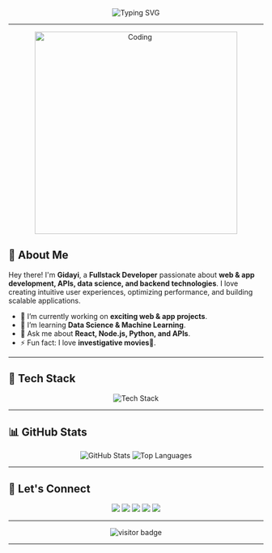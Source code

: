 <div align="center">
  <img src="https://readme-typing-svg.herokuapp.com?font=Fira+Code&size=30&pause=1000&color=F7F7F7&center=true&vCenter=true&width=500&height=50&lines=Hey+There!+I'm+Gidayi+%F0%9F%91%8B;Fullstack+Developer;Code%2C+Innovate%2C+Repeat!" alt="Typing SVG" />
</div>

---

<div>
  <p align="center">
  <img src="https://res.cloudinary.com/dry07iyvo/image/upload/v1735366890/coding_utrxxa.gif" width="400" height="auto" alt="Coding"/>
</p>
   <p>
        <h2>🌟 About Me</h2>
        <p>Hey there! I'm <strong>Gidayi</strong>, a <strong>Fullstack Developer</strong> passionate about <strong>web & app development, APIs, data science, and backend technologies</strong>. I love creating intuitive user experiences, optimizing performance, and building scalable applications.</p>
        <ul>
          <li>🔭 I’m currently working on <strong>exciting web & app projects</strong>.</li>
          <li>🌱 I’m learning <strong>Data Science & Machine Learning</strong>.</li>
          <li>💬 Ask me about <strong>React, Node.js, Python, and APIs</strong>.</li>
          <li>⚡ Fun fact: I love <strong>investigative movies🎥</strong>.</li>
        </ul>
    </p>
</div>

---

## 🚀 Tech Stack
<div align="center">
  <img src="https://skillicons.dev/icons?i=react,js,ts,html,css,tailwind,nodejs,express,python,ruby,rails,docker,git,github,mysql,postgres,nextjs,reactnative" alt="Tech Stack" />
</div>

---

## 📊 GitHub Stats
<div align="center">
  <img src="https://github-readme-stats.vercel.app/api?username=Gidayi-dev&show_icons=true&theme=dark&hide_border=true&cache_seconds=60" alt="GitHub Stats">
  <img src="https://github-readme-stats.vercel.app/api/top-langs/?username=Gidayi-dev&layout=compact&hide_progress=true&theme=dark&hide_border=true&cache_seconds=60" alt="Top Languages">
</div>

---

## 🎯 Let's Connect
<div align="center">
  <a href="https://www.linkedin.com/in/millyannahi"><img src="https://img.shields.io/badge/LinkedIn-0077B5?style=for-the-badge&logo=linkedin&logoColor=white" /></a>
  <a href="mailto:millyannahi@gmail.com"><img src="https://img.shields.io/badge/Gmail-D14836?style=for-the-badge&logo=gmail&logoColor=white" /></a>
  <a href="https://x.com/IMillyannah"><img src="https://img.shields.io/badge/X-000000?style=for-the-badge&logo=x&logoColor=white" /></a>
  <a href="https://discord.com/users/1314496554685435957"><img src="https://img.shields.io/badge/Discord-5865F2?style=for-the-badge&logo=discord&logoColor=white" /></a>
  <a href="https://t.me/@gidayi"><img src="https://img.shields.io/badge/Telegram-26A5E4?style=for-the-badge&logo=telegram&logoColor=white" /></a>
</div>

---
<div align="center">
  <img src="https://komarev.com/ghpvc/?username=Gidayi-dev&label=Profile%20Views&color=blue&style=for-the-badge" alt="visitor badge"/>
</div>

---
